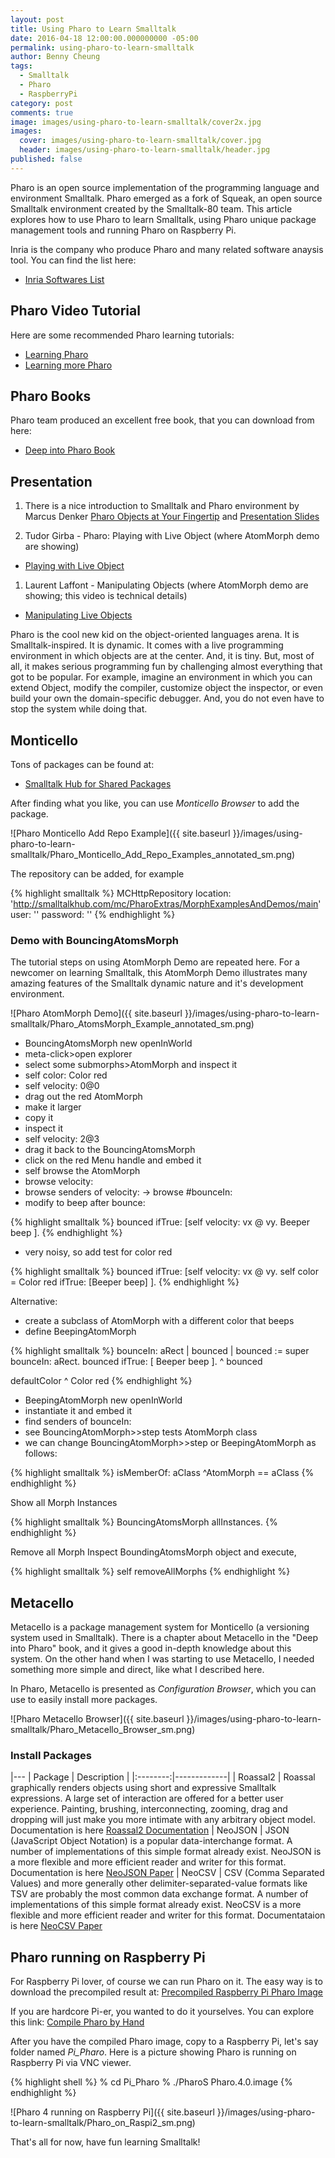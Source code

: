 ```yaml
---
layout: post
title: Using Pharo to Learn Smalltalk
date: 2016-04-18 12:00:00.000000000 -05:00
permalink: using-pharo-to-learn-smalltalk
author: Benny Cheung
tags:
  - Smalltalk
  - Pharo
  - RaspberryPi
category: post
comments: true
image: images/using-pharo-to-learn-smalltalk/cover2x.jpg
images:
  cover: images/using-pharo-to-learn-smalltalk/cover.jpg
  header: images/using-pharo-to-learn-smalltalk/header.jpg
published: false
---
```

<!--excerpt.start-->Pharo is an open source implementation of the programming language and environment Smalltalk. Pharo emerged as a fork of Squeak, an open source Smalltalk environment created by the Smalltalk-80 team. This article explores how to use Pharo to learn Smalltalk, using Pharo unique package management tools and running Pharo on Raspberry Pi.
<!--excerpt.end-->

Inria is the company who produce Pharo and many related software anaysis tool. You can find the list here:

* [Inria Softwares List](http://rmod.inria.fr/web/software)

## Pharo Video Tutorial
Here are some recommended Pharo learning tutorials:

* [Learning Pharo](http://www.jarober.com/blog/st4u.ssp)
* [Learning more Pharo](https://www.youtube.com/playlist?list=PLqbtQ7OkSta0ULYAd7Qdxof851ybh-_m_)

## Pharo Books
Pharo team produced an excellent free book, that you can download from here:

* [Deep into Pharo Book](http://deepintopharo.com)

## Presentation
1. There is a nice introduction to Smalltalk and Pharo environment by Marcus Denker
[Pharo Objects at Your Fingertip](https://www.youtube.com/watch?v=xhPlUaXpCU4) and
[Presentation Slides](http://www.slideshare.net/MarcusDenker/pharo-objects-at-your-fingertips)

1. Tudor Girba - Pharo: Playing with Live Object
(where AtomMorph demo are showing)
* [Playing with Live Object](https://vimeo.com/97315968)

1. Laurent Laffont - Manipulating Objects
(where AtomMorph demo are showing; this video is technical details)
* [Manipulating Live Objects](https://vimeo.com/34810463)

Pharo is the cool new kid on the object-oriented languages arena. It is Smalltalk-inspired. It is dynamic. It comes with a live programming environment in which objects are at the center. And, it is tiny. But, most of all, it makes serious programming fun by challenging almost everything that got to be popular. For example, imagine an environment in which you can extend Object, modify the compiler, customize object the inspector, or even build your own the domain-specific debugger. And, you do not even have to stop the system while doing that.

## Monticello
Tons of packages can be found at:

* [Smalltalk Hub for Shared Packages](http://smalltalkhub.com)

After finding what you like, you can use *Monticello Browser* to add the package.

![Pharo Monticello Add Repo Example]({{ site.baseurl }}/images/using-pharo-to-learn-smalltalk/Pharo_Monticello_Add_Repo_Examples_annotated_sm.png)

The repository can be added, for example

{% highlight smalltalk %}
MCHttpRepository
	location: 'http://smalltalkhub.com/mc/PharoExtras/MorphExamplesAndDemos/main'
	user: ''
	password: ''
{% endhighlight %}

### Demo with BouncingAtomsMorph

The tutorial steps on using AtomMorph Demo are repeated here. For a newcomer on learning Smalltalk,
this AtomMorph Demo illustrates many amazing features of the Smalltalk dynamic nature and it's
development environment.

![Pharo AtomMorph Demo]({{ site.baseurl }}/images/using-pharo-to-learn-smalltalk/Pharo_AtomsMorph_Example_annotated_sm.png)

- BouncingAtomsMorph new openInWorld
- meta-click>open explorer
- select some submorphs>AtomMorph and inspect it
- self color: Color red
- self velocity: 0@0
- drag out the red AtomMorph
- make it larger
- copy it
- inspect it
- self velocity: 2@3
- drag it back to the BouncingAtomsMorph
- click on the red Menu handle and embed it
- self browse the AtomMorph
- browse velocity:
- browse senders of velocity: -> browse #bounceIn:
- modify to beep after bounce:

{% highlight smalltalk %}
bounced ifTrue: [self velocity: vx @ vy. Beeper beep ].
{% endhighlight %}

- very noisy, so add test for color red

{% highlight smalltalk %}
bounced ifTrue: [self velocity: vx @ vy.
	self color = Color red ifTrue: [Beeper beep] ].
{% endhighlight %}

Alternative:

- create a subclass of AtomMorph with a different color that beeps
- define BeepingAtomMorph

{% highlight smalltalk %}
bounceIn: aRect
	| bounced |
	bounced := super bounceIn: aRect.
	bounced ifTrue: [ Beeper beep ].
	^ bounced

defaultColor
	^ Color red
{% endhighlight %}

- BeepingAtomMorph new openInWorld
- instantiate it and embed it
- find senders of bounceIn:
- see BouncingAtomMorph>>step tests AtomMorph class
- we can change BouncingAtomMorph>>step or BeepingAtomMorph as follows:

{% highlight smalltalk %}
isMemberOf: aClass
	^AtomMorph == aClass
{% endhighlight %}

Show all Morph Instances

{% highlight smalltalk %}
BouncingAtomsMorph allInstances.
{% endhighlight %}

Remove all Morph
Inspect BoundingAtomsMorph object and execute,

{% highlight smalltalk %}
self removeAllMorphs
{% endhighlight %}

## Metacello
Metacello is a package management system for Monticello (a versioning system used in Smalltalk). There is a chapter about Metacello in the "Deep into Pharo" book, and it gives a good in-depth knowledge about this system. On the other hand when I was starting to use Metacello, I needed something more simple and direct, like what I described here.

In Pharo, Metacello is presented as *Configuration Browser*, which you can use to easily install more packages.

![Pharo Metacello Browser]({{ site.baseurl }}/images/using-pharo-to-learn-smalltalk/Pharo_Metacello_Browser_sm.png)

### Install Packages

|---
| Package  | Description |
|:--------:|-------------|
| Roassal2 | Roassal graphically renders objects using short and expressive Smalltalk expressions. A large set of interaction are offered for a better user experience. Painting, brushing, interconnecting, zooming, drag and dropping will just make you more intimate with any arbitrary object model. Documentation is here [Roassal2 Documentation](http://agilevisualization.com)
| NeoJSON | JSON (JavaScript Object Notation) is a popular data-interchange format. A number of implementations of this simple format already exist. NeoJSON is a more flexible and more efficient reader and writer for this format. Documentation is here [NeoJSON Paper](https://github.com/svenvc/docs/blob/master/neo/neo-json-paper.md)
| NeoCSV | CSV (Comma Separated Values) and more generally other delimiter-separated-value formats like TSV are probably the most common data exchange format. A number of implementations of this simple format already exist. NeoCSV is a more flexible and more efficient reader and writer for this format. Documentataion is here [NeoCSV Paper](https://github.com/svenvc/docs/blob/master/neo/neo-csv-paper.md)

## Pharo running on Raspberry Pi

For Raspberry Pi lover, of course we can run Pharo on it. The
easy way is to download the precompiled result at:
[Precompiled Raspberry Pi Pharo Image](https://ci.inria.fr/pharo-contribution/view/ARM/job/RaspberryPi-Cross-Compilation-FastBltBit/lastSuccessfulBuild/artifact/vmSources/results.tar.gz)

If you are hardcore Pi-er, you wanted to do it yourselves. You can explore this link:
[Compile Pharo by Hand](https://pharoweekly.wordpress.com/2014/02/19/raspberrypi/)

After you have the compiled Pharo image, copy to a Raspberry Pi, let's say folder named *Pi_Pharo*.
Here is a picture showing Pharo is running on Raspberry Pi via VNC viewer.

{% highlight shell %}
% cd Pi_Pharo
% ./PharoS Pharo.4.0.image
{% endhighlight %}

![Pharo 4 running on Raspberry Pi]({{ site.baseurl }}/images/using-pharo-to-learn-smalltalk/Pharo_on_Raspi2_sm.png)

That's all for now, have fun learning Smalltalk!
